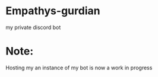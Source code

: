 # Empathys-gurdian
my private discord bot

# Note:
Hosting my an instance of my bot is now a work in progress


